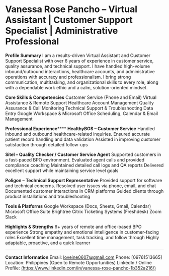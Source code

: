 # Vanessa Rose Pancho – Virtual Assistant | Customer Support Specialist | Administrative Professional

**Profile Summary**
I am a results-driven Virtual Assistant and Customer Support Specialist with over 6 years of experience in customer service, quality assurance, and technical support. I have handled high-volume inbound/outbound interactions, healthcare accounts, and administrative operations with accuracy and professionalism. I bring strong communication, multitasking, and organizational skills to every role, along with a dependable work ethic and a calm, solution-oriented mindset.

**Core Skills & Competencies**
Customer Service (Phone and Email)
Virtual Assistance & Remote Support
Healthcare Account Management
Quality Assurance & Call Monitoring
Technical Support & Troubleshooting
Data Entry
Google Workspace & Microsoft Office
Scheduling, Calendar & Email Management

**Professional Experience******
**HealthyBOS – Customer Service**
Handled inbound and outbound healthcare-related inquiries.
Ensured accurate patient record handling and data validation
Assisted in improving customer satisfaction through detailed follow-ups

**Sitel – Quality Checker / Customer Service Agent**
Supported customers in a fast-paced BPO environment.
Evaluated agent calls and provided compliance coaching
Maintained detailed call logs and QA reports
Delivered excellent support while maintaining service level goals

**Poligon – Technical Support Representative**
Provided support for software and technical concerns.
Resolved user issues via phone, email, and chat
Documented customer interactions in CRM platforms
Guided clients through product installations and troubleshooting

**Tools & Platforms**
Google Workspace (Docs, Sheets, Gmail, Calendar)
Microsoft Office Suite
Brightree
Citrix
Ticketing Systems (Freshdesk)
Zoom
Slack

**Highlights & Strengths**
6+ years of remote and office-based BPO experience
Strong empathy and emotional intelligence in customer-facing roles
Excellent time management, task tracking, and follow through
Highly adaptable, proactive, and a quick learner

---
**Contact Information**
Email: loveine0607@gmail.com
Phone: [09761513665]
Location: Philippines (Open to Remote Opportunities)
LinkedIn / Online Profile: [(https://www.linkedin.com/in/vanessa-rose-pancho-1b352a216/)](url)
